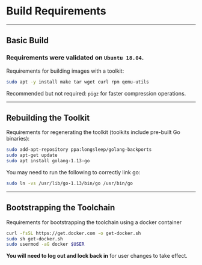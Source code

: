 
# Build Requirements
---
## Basic Build
### Requirements were validated on `Ubuntu 18.04`.
Requirements for building images with a toolkit:
```bash
sudo apt -y install make tar wget curl rpm qemu-utils
```

Recommended but not required: `pigz` for faster compression operations.

---
## Rebuilding the Toolkit
Requirements for regenerating the toolkit (toolkits include pre-built Go binaries):
```bash
sudo add-apt-repository ppa:longsleep/golang-backports
sudo apt-get update
sudo apt install golang-1.13-go
```

You may need to run the following to correctly link go:
```bash
sudo ln -vs /usr/lib/go-1.13/bin/go /usr/bin/go
```



---
## Bootstrapping the Toolchain
Requirements for bootstrapping the toolchain using a docker container
```bash
curl -fsSL https://get.docker.com -o get-docker.sh
sudo sh get-docker.sh
sudo usermod -aG docker $USER
```

**You will need to log out and lock back in** for user changes to take effect.